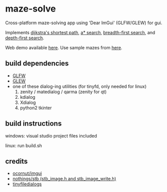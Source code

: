 # maze-solve
Cross-platform maze-solving app using 'Dear ImGui' (GLFW/GLEW) for gui.

Implements [dijkstra's shortest path](https://en.wikipedia.org/wiki/Dijkstra%27s_algorithm), [a* search](https://en.wikipedia.org/wiki/A*_search_algorithm), [breadth-first search](https://en.wikipedia.org/wiki/Breadth-first_search), and [depth-first search](https://en.wikipedia.org/wiki/Depth-first_search).

Web demo available [here](http://beans42.github.io/maze-solver/). Use sample mazes from [here](https://github.com/beans42/maze-solver/tree/master/sample%20mazes).

## build dependencies

- [GLFW](https://www.glfw.org/)
- [GLEW](http://glew.sourceforge.net/)
- one of these dialog-ing utilities (for tinyfd, only needed for linux)
  1. zenity / matedialog / qarma (zenity for qt)
  2. kdialog
  3. Xdialog
  4. python2 tkinter

## build instructions

windows: visual studio project files included

linux: run build.sh

## credits

- [ocornut/imgui](https://github.com/ocornut/imgui)
- [nothings/stb (stb_image.h and stb_image_write.h)](https://github.com/nothings/stb)
- [tinyfiledialogs](https://sourceforge.net/projects/tinyfiledialogs/)
